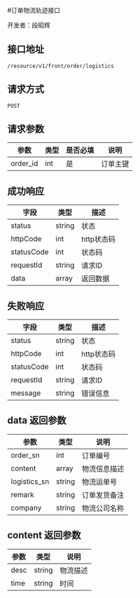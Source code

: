#订单物流轨迹接口

开发者：段昭辉

## 接口地址
`/resource/v1/front/order/logistics`

## 请求方式
  `POST`
  
## 请求参数
|参数|类型|是否必填|说明|
| - | - | - | - |
|order_id|int|是|订单主键|

## 成功响应
| 字段       | 类型    | 描述        |
| ---------- | ------- | ----------- |
| status    | string  | 状态    |
| httpCode     | int  | http状态码    |
| statusCode | int  | 状态码 |
| requestId | string  | 请求ID |
| data  | array  | 返回数据      |

## 失败响应
| 字段       | 类型    | 描述        |
| ---------- | ------- | ----------- |
| status    | string  | 状态    |
| httpCode     | int  | http状态码    |
| statusCode | int  | 状态码 |
| requestId | string  | 请求ID |
| message  | string  | 错误信息      |

## data 返回参数
|参数|类型|说明|
| - | - | - |
| order_sn | int | 订单编号 |
| content | array | 物流信息描述 |
| logistics_sn | string | 物流运单号 |
| remark | string | 订单发货备注 |
| company | string | 物流公司名称 |

## content 返回参数
|参数|类型|说明|
| - | - | - |
| desc | string | 物流描述 |
| time | string | 时间 |
